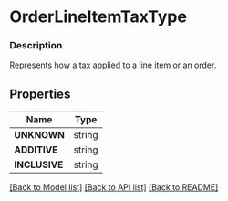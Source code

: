 # OrderLineItemTaxType


### Description

Represents how a tax applied to a line item or an order.

## Properties
Name | Type
------------ | -------------
**UNKNOWN** | string
**ADDITIVE** | string
**INCLUSIVE** | string

[[Back to Model list]](../README.md#documentation-for-models) [[Back to API list]](../README.md#documentation-for-api-endpoints) [[Back to README]](../README.md)


